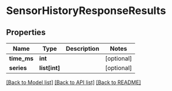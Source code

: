 # SensorHistoryResponseResults

## Properties
Name | Type | Description | Notes
------------ | ------------- | ------------- | -------------
**time_ms** | **int** |  | [optional] 
**series** | **list[int]** |  | [optional] 

[[Back to Model list]](../README.md#documentation-for-models) [[Back to API list]](../README.md#documentation-for-api-endpoints) [[Back to README]](../README.md)


